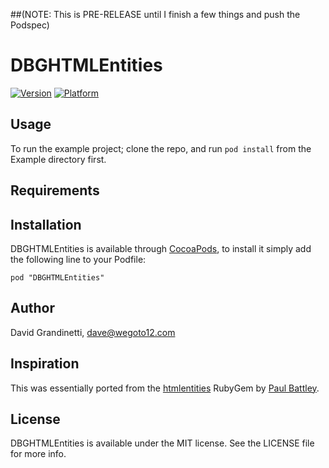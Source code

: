 ##(NOTE: This is PRE-RELEASE until I finish a few things and push the Podspec)

# DBGHTMLEntities

[![Version](http://cocoapod-badges.herokuapp.com/v/DBGHTMLEntities/badge.png)](http://cocoadocs.org/docsets/DBGHTMLEntities)
[![Platform](http://cocoapod-badges.herokuapp.com/p/DBGHTMLEntities/badge.png)](http://cocoadocs.org/docsets/DBGHTMLEntities)

## Usage

To run the example project; clone the repo, and run `pod install` from the Example directory first.

## Requirements

## Installation

DBGHTMLEntities is available through [CocoaPods](http://cocoapods.org), to install
it simply add the following line to your Podfile:

    pod "DBGHTMLEntities"

## Author

David Grandinetti, <dave@wegoto12.com>

## Inspiration

This was essentially ported from the [htmlentities](https://github.com/threedaymonk/htmlentities) RubyGem by [Paul Battley](https://github.com/threedaymonk). 

## License

DBGHTMLEntities is available under the MIT license. See the LICENSE file for more info.

